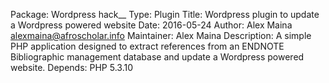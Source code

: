 Package: Wordpress hack__
Type: Plugin
Title: Wordpress plugin to update a Wordpress powered website
Date: 2016-05-24
Author: Alex Maina <alexmaina@afroscholar.info>
Maintainer: Alex Maina
Description: A simple PHP application designed to extract references from an ENDNOTE Bibliographic management database and update a Wordpress powered website.
Depends: PHP 5.3.10
